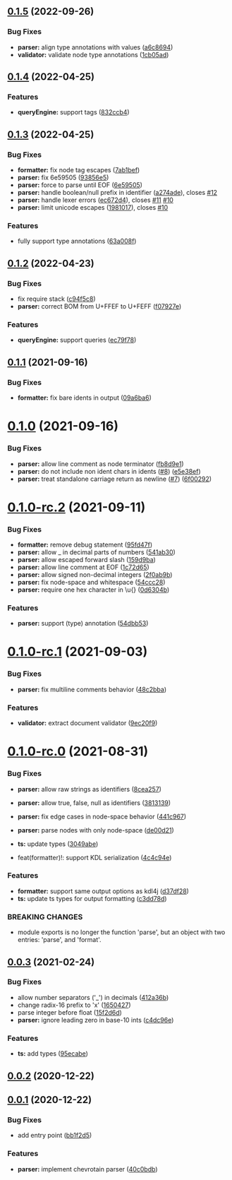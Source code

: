 ## [0.1.5](https://github.com/kdl-org/kdljs/compare/v0.1.4...v0.1.5) (2022-09-26)


### Bug Fixes

* **parser:** align type annotations with values ([a6c8694](https://github.com/kdl-org/kdljs/commit/a6c8694950e30dbff1bc14496f2803546693a47e))
* **validator:** validate node type annotations ([1cb05ad](https://github.com/kdl-org/kdljs/commit/1cb05ad2920e0165d99ce35bb697dc75d286cd07))



## [0.1.4](https://github.com/kdl-org/kdljs/compare/v0.1.3...v0.1.4) (2022-04-25)


### Features

* **queryEngine:** support tags ([832ccb4](https://github.com/kdl-org/kdljs/commit/832ccb4556e65c1b16598ef25aaad09aeb05a081))



## [0.1.3](https://github.com/kdl-org/kdljs/compare/v0.1.2...v0.1.3) (2022-04-25)


### Bug Fixes

* **formatter:** fix node tag escapes ([7ab1bef](https://github.com/kdl-org/kdljs/commit/7ab1bef99bee4a46ffaafa20520d0bf1eab5d416))
* **parser:** fix 6e59505 ([93856e5](https://github.com/kdl-org/kdljs/commit/93856e5a492026607f982ed915ba0c0729bb9f44))
* **parser:** force to parse until EOF ([6e59505](https://github.com/kdl-org/kdljs/commit/6e595058455964ed05b7461be1f05713c6e352c7))
* **parser:** handle boolean/null prefix in identifier ([a274ade](https://github.com/kdl-org/kdljs/commit/a274ade96700ab42571b9c6532b0aba86c89a1cc)), closes [#12](https://github.com/kdl-org/kdljs/issues/12)
* **parser:** handle lexer errors ([ec672d4](https://github.com/kdl-org/kdljs/commit/ec672d49f4cde017339bf5bffc2205f675aff05c)), closes [#11](https://github.com/kdl-org/kdljs/issues/11) [#10](https://github.com/kdl-org/kdljs/issues/10)
* **parser:** limit unicode escapes ([1981017](https://github.com/kdl-org/kdljs/commit/19810172052fe17535a4d23f300d461e7a054797)), closes [#10](https://github.com/kdl-org/kdljs/issues/10)


### Features

* fully support type annotations ([63a008f](https://github.com/kdl-org/kdljs/commit/63a008f06b3890fe473448e987de0037ccde8f18))



## [0.1.2](https://github.com/kdl-org/kdljs/compare/v0.1.1...v0.1.2) (2022-04-23)


### Bug Fixes

* fix require stack ([c94f5c8](https://github.com/kdl-org/kdljs/commit/c94f5c8b648f8e2971d1c54b532abb9c32bef0a5))
* **parser:** correct BOM from U+FFEF to U+FEFF ([f07927e](https://github.com/kdl-org/kdljs/commit/f07927ee5b969ed02b02e76fc3c732400be2b2aa))


### Features

* **queryEngine:** support queries ([ec79f78](https://github.com/kdl-org/kdljs/commit/ec79f789211df5d25e87b15671c390baae6e928a))



## [0.1.1](https://github.com/kdl-org/kdljs/compare/v0.1.0...v0.1.1) (2021-09-16)


### Bug Fixes

* **formatter:** fix bare idents in output ([09a6ba6](https://github.com/kdl-org/kdljs/commit/09a6ba6a3019b0a3ae77771c40eba363ffa6d9db))



# [0.1.0](https://github.com/kdl-org/kdljs/compare/v0.1.0-rc.2...v0.1.0) (2021-09-16)


### Bug Fixes

* **parser:** allow line comment as node terminator ([fb8d9e1](https://github.com/kdl-org/kdljs/commit/fb8d9e199da5ed04da86f9e75ae5a058909aa75d))
* **parser:** do not include non ident chars in idents ([#8](https://github.com/kdl-org/kdljs/issues/8)) ([e5e38ef](https://github.com/kdl-org/kdljs/commit/e5e38ef3ca0ecde7be007cae6bbe39f623fa0adf))
* **parser:** treat standalone carriage return as newline ([#7](https://github.com/kdl-org/kdljs/issues/7)) ([6f00292](https://github.com/kdl-org/kdljs/commit/6f00292fe30a55411372efb0aea05d9512296576))



# [0.1.0-rc.2](https://github.com/kdl-org/kdljs/compare/v0.1.0-rc.1...v0.1.0-rc.2) (2021-09-11)


### Bug Fixes

* **formatter:** remove debug statement ([95fd47f](https://github.com/kdl-org/kdljs/commit/95fd47fe8d3312e5ff415ba525b45a8056b9eb23))
* **parser:** allow _ in decimal parts of numbers ([541ab30](https://github.com/kdl-org/kdljs/commit/541ab303d43dd949447009857e8b29f9022ff1fe))
* **parser:** allow escaped forward slash ([159d9ba](https://github.com/kdl-org/kdljs/commit/159d9ba09df44e11927a6c7a51a6a5a5e2b10972))
* **parser:** allow line comment at EOF ([1c72d65](https://github.com/kdl-org/kdljs/commit/1c72d65cb7e2647475fe0fbd95b8543922ebdd98))
* **parser:** allow signed non-decimal integers ([2f0ab9b](https://github.com/kdl-org/kdljs/commit/2f0ab9beb8998df9ff97b58a040c6b8f9357b248))
* **parser:** fix node-space and whitespace ([54ccc28](https://github.com/kdl-org/kdljs/commit/54ccc28e09ef0d9fdfc757062581691f0a479925))
* **parser:** require one hex character in \u{} ([0d6304b](https://github.com/kdl-org/kdljs/commit/0d6304ba2bfe078d47bafa615bfa992249d1a4b1))


### Features

* **parser:** support (type) annotation ([54dbb53](https://github.com/kdl-org/kdljs/commit/54dbb537caa6c9517dfa298f12e29defec65f832))



# [0.1.0-rc.1](https://github.com/kdl-org/kdljs/compare/v0.1.0-rc.0...v0.1.0-rc.1) (2021-09-03)


### Bug Fixes

* **parser:** fix multiline comments behavior ([48c2bba](https://github.com/kdl-org/kdljs/commit/48c2bbaf0d18b2ff7c2bacf141b482ca4deba056))


### Features

* **validator:** extract document validator ([9ec20f9](https://github.com/kdl-org/kdljs/commit/9ec20f9c4b19cac7e1a5672c43e2a959dff2bdaa))



# [0.1.0-rc.0](https://github.com/kdl-org/kdljs/compare/v0.0.3...v0.1.0-rc.0) (2021-08-31)


### Bug Fixes

* **parser:** allow raw strings as identifiers ([8cea257](https://github.com/kdl-org/kdljs/commit/8cea257261caaf9313303b2f2b1bf0e166ece08b))
* **parser:** allow true, false, null as identifiers ([3813139](https://github.com/kdl-org/kdljs/commit/38131394c046d298cd4e9e8bbead76bb8242b616))
* **parser:** fix edge cases in node-space behavior ([441c967](https://github.com/kdl-org/kdljs/commit/441c9674ddf4acce7d5378d07ec1e0022e2c5805))
* **parser:** parse nodes with only node-space ([de00d21](https://github.com/kdl-org/kdljs/commit/de00d215cc04fe43ec98c0492b8a1e89da847e77))
* **ts:** update types ([3049abe](https://github.com/kdl-org/kdljs/commit/3049abe46343cea4f2c091ef9426573d75771668))


* feat(formatter)!: support KDL serialization ([4c4c94e](https://github.com/kdl-org/kdljs/commit/4c4c94edb14c2867f539288033f0edca97a15410))


### Features

* **formatter:** support same output options as kdl4j ([d37df28](https://github.com/kdl-org/kdljs/commit/d37df287cf99a9628e37a14f8e6c35cb7cac5632))
* **ts:** update ts types for output formatting ([c3dd78d](https://github.com/kdl-org/kdljs/commit/c3dd78db40dce7aa60a06c07e8e2b131fdba932b))


### BREAKING CHANGES

* module exports is no longer the
function 'parse', but an object with two entries:
'parse', and 'format'.



## [0.0.3](https://github.com/kdl-org/kdljs/compare/v0.0.2...v0.0.3) (2021-02-24)


### Bug Fixes

* allow number separators ('_') in decimals ([412a36b](https://github.com/kdl-org/kdljs/commit/412a36b987c24f7a940487c646a886f822954f9e))
* change radix-16 prefix to 'x' ([1650427](https://github.com/kdl-org/kdljs/commit/16504270ab509c03c46416b1cc64cb478bae40e7))
* parse integer before float ([15f2d6d](https://github.com/kdl-org/kdljs/commit/15f2d6dd98e5c3fd52b3056ee253c09d097122fb))
* **parser:** ignore leading zero in base-10 ints ([c4dc96e](https://github.com/kdl-org/kdljs/commit/c4dc96e7f6de68d33851ec340afb34af8f8e2b1f))


### Features

* **ts:** add types ([95ecabe](https://github.com/kdl-org/kdljs/commit/95ecabeab994f68a65fe6e4bce9c8378d7fce7ad))



## [0.0.2](https://github.com/kdl-org/kdljs/compare/v0.0.1...v0.0.2) (2020-12-22)



## [0.0.1](https://github.com/kdl-org/kdljs/compare/40c0bdb55d07c8decfd6e873bee7262e25bc28f0...v0.0.1) (2020-12-22)


### Bug Fixes

* add entry point ([bb1f2d5](https://github.com/kdl-org/kdljs/commit/bb1f2d5a095e6f59d1f9de4c61d04ff6e1dfe060))


### Features

* **parser:** implement chevrotain parser ([40c0bdb](https://github.com/kdl-org/kdljs/commit/40c0bdb55d07c8decfd6e873bee7262e25bc28f0))



